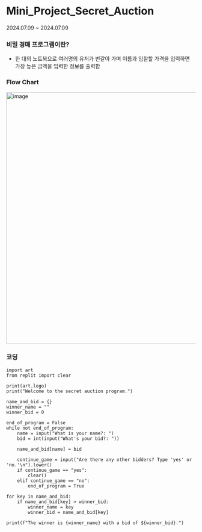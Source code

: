 # Mini_Project_Secret_Auction
2024.07.09 ~ 2024.07.09
### 비밀 경매 프로그램이란?
- 한 대의 노트북으로 여러명의 유저가 번갈아 가며 이름과 입찰할 가격을 입력하면 가장 높은 금액을 입력한 정보를 출력함

### Flow Chart
<img width="669" alt="image" src="https://github.com/jysung1122/aiModel/assets/56614779/7d8d1aac-4cb1-4c34-a9c8-728a658b386a">

### 코딩
```
import art
from replit import clear

print(art.logo)
print("Welcome to the secret auction program.")

name_and_bid = {}
winner_name = ""
winner_bid = 0

end_of_program = False
while not end_of_program:
    name = input("What is your name?: ")
    bid = int(input("What's your bid?: "))

    name_and_bid[name] = bid

    continue_game = input("Are there any other bidders? Type 'yes' or 'no.'\n").lower()
    if continue_game == "yes":
        clear()
    elif continue_game == "no":
        end_of_program = True

for key in name_and_bid:
    if name_and_bid[key] > winner_bid:
        winner_name = key
        winner_bid = name_and_bid[key]

print(f"The winner is {winner_name} with a bid of ${winner_bid}.")
        
```

